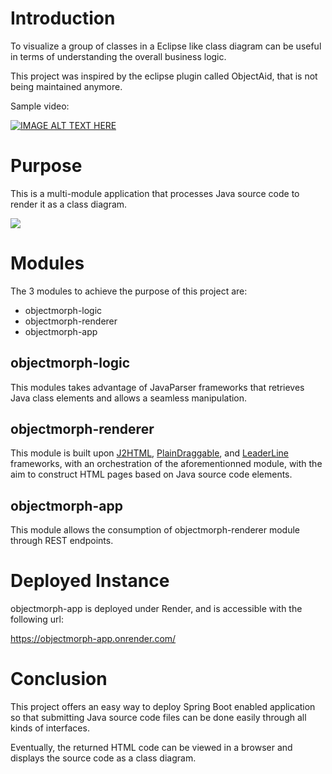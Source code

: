 # Introduction

To visualize a group of classes in a Eclipse like class diagram can be useful in terms of understanding the overall business logic.

This project was inspired by the eclipse plugin called ObjectAid, that is not being maintained anymore.

Sample video:

[![IMAGE ALT TEXT HERE](https://img.youtube.com/vi/h0GwFqhiWfs/0.jpg)](https://www.youtube.com/watch?v=h0GwFqhiWfs)

# Purpose

This is a multi-module application that processes Java source code to render it as a class diagram.

![](https://a.fsdn.com/con/app/proj/objectmorph/screenshots/objectmorph-classdiagram-ef940eae.png/max/max/1)

# Modules

The 3 modules to achieve the purpose of this project are:
- objectmorph-logic
- objectmorph-renderer
- objectmorph-app

## objectmorph-logic

This modules takes advantage of JavaParser frameworks that retrieves Java class elements and allows a seamless manipulation.

## objectmorph-renderer

This module  is built upon [J2HTML](https://j2html.com/), [PlainDraggable](https://github.com/anseki/plain-draggable), and [LeaderLine](https://github.com/anseki/leader-line) frameworks, with an orchestration of the aforementionned module, with the aim to construct HTML pages based on Java source code elements.

## objectmorph-app

This module allows the consumption of objectmorph-renderer module through REST endpoints.

# Deployed Instance

objectmorph-app is deployed under Render, and is accessible with the following url:

https://objectmorph-app.onrender.com/

# Conclusion

This project offers an easy way to deploy Spring Boot enabled application so that submitting Java source code files can be done easily through all kinds of interfaces.

Eventually, the returned HTML code can be viewed in a browser and displays the source code as a class diagram.
